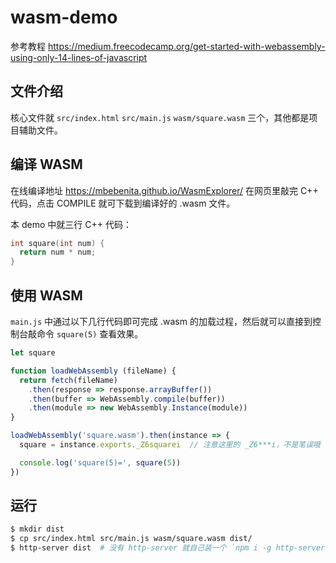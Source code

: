# wasm-demo

参考教程 https://medium.freecodecamp.org/get-started-with-webassembly-using-only-14-lines-of-javascript


## 文件介绍

核心文件就 `src/index.html` `src/main.js` `wasm/square.wasm` 三个，其他都是项目辅助文件。


## 编译 WASM

在线编译地址 https://mbebenita.github.io/WasmExplorer/
在网页里敲完 C++ 代码，点击 COMPILE 就可下载到编译好的 .wasm 文件。

本 demo 中就三行 C++ 代码：

```cpp
int square(int num) {
  return num * num;
}
```


## 使用 WASM

`main.js` 中通过以下几行代码即可完成 .wasm 的加载过程，然后就可以直接到控制台敲命令 `square(5)` 查看效果。

```js
let square

function loadWebAssembly (fileName) {
  return fetch(fileName)
    .then(response => response.arrayBuffer())
    .then(buffer => WebAssembly.compile(buffer))
    .then(module => new WebAssembly.Instance(module))
}

loadWebAssembly('square.wasm').then(instance => {
  square = instance.exports._Z6squarei  // 注意这里的 _Z6***i，不是笔误哦

  console.log('square(5)=', square(5))
})
```


## 运行

```bash
$ mkdir dist
$ cp src/index.html src/main.js wasm/square.wasm dist/
$ http-server dist  # 没有 http-server 就自己装一个 `npm i -g http-server`
```

